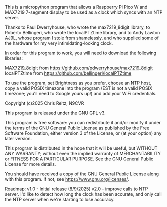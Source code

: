 This is a micropython program that allows a Raspberry Pi Pico W and MAX7219
7-segment display to be used as a clock which syncs with an NTP server.

Thanks to Paul Dwerryhouse, who wrote the max7219_8digit library, to Roberto
Bellingeri, who wrote the localPTZtime library, and to Andy Lawton AJ9L,
whose program I stole from shamelessly, and who supplied some of the hardware
for my very intimidating-looking clock.

In order for this program to work, you will need to download the following
libraries:

MAX7219_8digit from https://github.com/pdwerryhouse/max7219_8digit
localPTZtime from https://github.com/bellingeri/localPTZtime

To use the program, set Brightness as you prefer, choose an NTP host, copy a
valid POSIX timezone into the program (EST is not a valid POSIX timezone; 
you'll need to Google yours up!) and add your WiFi credentials.

Copyright (c)2025 Chris Reitz, N9CVR

This program is released under the GNU GPL v3.

This program is free software: you can redistribute it and/or modify it
under the terms of the GNU General Public License as published by the Free
Software Foundation, either version 3 of the License, or (at your option)
any later version.

This program is distributed in the hope that it will be useful, but WITHOUT
ANY WARRANTY; without even the implied warranty of MERCHANTABILITY or FITNESS
FOR A PARTICULAR PURPOSE. See the GNU General Public License for more details.

You should have received a copy of the GNU General Public License along with
this program. If not, see <https://www.gnu.org/licenses/>. 

Roadmap:
v1.0 - Initial release (8/9/2025)
v2.0 - improve calls to NTP server. I'd like to detect how long the clock has
  been accurate, and only call the NTP server when we're starting to lose
  accuracy.
